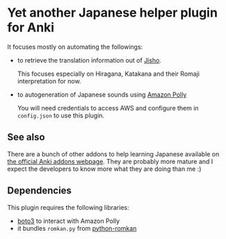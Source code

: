 Yet another Japanese helper plugin for Anki
===========================================

It focuses mostly on automating the followings:

* to retrieve the translation information out of [Jisho](https://jisho.org).

  This focuses especially on Hiragana, Katakana and their Romaji interpretation
  for now.

* to autogeneration of Japanese sounds using [Amazon
  Polly](https://aws.amazon.com/polly/)

  You will need credentials to access AWS and configure them in `config.json`
  to use this plugin.


See also
--------

There are a bunch of other addons to help learning Japanese available on [the
official Anki addons webpage](https://ankiweb.net/shared/addons/).
They are probably more mature and I expect the developers to know more what
they are doing than me :)


Dependencies
------------

This plugin requires the following libraries:

* [boto3](https://boto3.amazonaws.com/v1/documentation/api/latest/) to interact
  with Amazon Polly
* it bundles `romkan.py` from
  [python-romkan](https://github.com/soimort/python-romkan/blob/f92106a37d388c62d871210aee2ec46eb5e5cef2/src/romkan/common.py)
